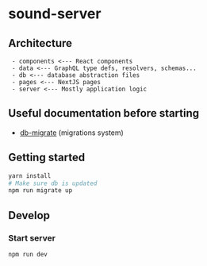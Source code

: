 # sound-server

## Architecture
```
 - components <--- React components
 - data <--- GraphQL type defs, resolvers, schemas...
 - db <--- database abstraction files
 - pages <--- NextJS pages
 - server <--- Mostly application logic
```

## Useful documentation before starting
- [db-migrate](https://db-migrate.readthedocs.io/) (migrations system)

## Getting started
```bash
yarn install
# Make sure db is updated
npm run migrate up
```

## Develop
### Start server
```bash
npm run dev
```